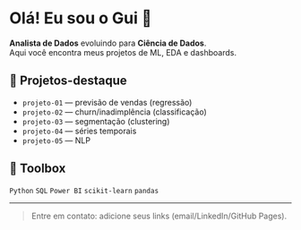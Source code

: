 
# Olá! Eu sou o Gui 👋

**Analista de Dados** evoluindo para **Ciência de Dados**.  
Aqui você encontra meus projetos de ML, EDA e dashboards.

## 🔗 Projetos-destaque
- `projeto-01` — previsão de vendas (regressão)
- `projeto-02` — churn/inadimplência (classificação)
- `projeto-03` — segmentação (clustering)
- `projeto-04` — séries temporais
- `projeto-05` — NLP

## 🧰 Toolbox
`Python` `SQL` `Power BI` `scikit-learn` `pandas`

---
> Entre em contato: adicione seus links (email/LinkedIn/GitHub Pages).
